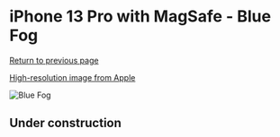 # iPhone 13 Pro with MagSafe - Blue Fog

[Return to previous page](/iphone_13)

[High-resolution image from Apple](https://store.storeimages.cdn-apple.com/8756/as-images.apple.com/is/MN653?wid=4500&hei=4500&fmt=png)

<div style="width: 500px"><img src="/almost_uncompressed/MN653.webp" alt="Blue Fog"></div>

## Under construction

